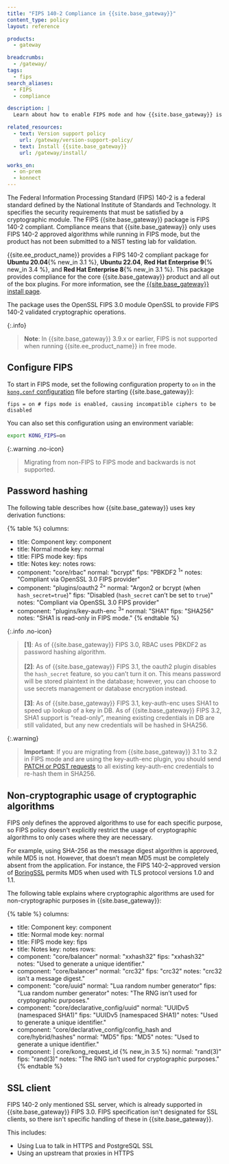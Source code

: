 ```yaml
---
title: "FIPS 140-2 Compliance in {{site.base_gateway}}"
content_type: policy
layout: reference

products:
  - gateway

breadcrumbs:
  - /gateway/
tags:
  - fips
search_aliases:
  - FIPS
  - compliance

description: |
  Learn about how to enable FIPS mode and how {{site.base_gateway}} is FIPS 140-2 compliant.

related_resources:
  - text: Version support policy
    url: /gateway/version-support-policy/
  - text: Install {{site.base_gateway}}
    url: /gateway/install/

works_on:
  - on-prem
  - konnect
---
```


The Federal Information Processing Standard (FIPS) 140-2 is a federal standard defined by the National Institute of Standards and Technology. It specifies the security requirements that must be satisfied by a cryptographic module. The FIPS {{site.base_gateway}} package is FIPS 140-2 compliant. Compliance means that {{site.base_gateway}} only uses FIPS 140-2 approved algorithms while running in FIPS mode, but the product has not been submitted to a NIST testing lab for validation.


{{site.ee_product_name}} provides a FIPS 140-2 compliant package for **Ubuntu 20.04**{% new_in 3.1 %}, **Ubuntu 22.04**, **Red Hat Enterprise 9**{% new_in 3.4 %}, and **Red Hat Enterprise 8**{% new_in 3.1 %}. This package provides compliance for the core {{site.base_gateway}} product and all out of the box plugins. For more information, see the [{{site.base_gateway}} install page](/gateway/install/).

The package uses the OpenSSL FIPS 3.0 module OpenSSL to provide FIPS 140-2 validated cryptographic operations.

{:.info}
> **Note**: In {{site.base_gateway}} 3.9.x or earlier, FIPS is not supported when running {{site.ee_product_name}} in free mode.

## Configure FIPS

To start in FIPS mode, set the following configuration property to `on` in the [`kong.conf` configuration](/gateway/configuration/#fips) file before starting {{site.base_gateway}}:

```
fips = on # fips mode is enabled, causing incompatible ciphers to be disabled
```

You can also set this configuration using an environment variable:

```bash
export KONG_FIPS=on
```

{:.warning .no-icon}
> Migrating from non-FIPS to FIPS mode and backwards is not supported.

## Password hashing

The following table describes how {{site.base_gateway}} uses key derivation functions:

<!--vale off-->
{% table %}
columns:
  - title: Component
    key: component
  - title: Normal mode
    key: normal
  - title: FIPS mode
    key: fips
  - title: Notes
    key: notes
rows:
  - component: "core/rbac"
    normal: "bcrypt"
    fips: "PBKDF2 <sup>1</sup>"
    notes: "Compliant via OpenSSL 3.0 FIPS provider"
  - component: "plugins/oauth2 <sup>2</sup>"
    normal: "Argon2 or bcrypt (when `hash_secret=true`)"
    fips: "Disabled (`hash_secret` can’t be set to `true`)"
    notes: "Compliant via OpenSSL 3.0 FIPS provider"
  - component: "plugins/key-auth-enc <sup>3</sup>"
    normal: "SHA1"
    fips: "SHA256"
    notes: "SHA1 is read-only in FIPS mode."
{% endtable %}
<!--vale on-->


{:.info .no-icon}
> **\[1\]**: As of {{site.base_gateway}} FIPS 3.0, RBAC uses PBKDF2 as password hashing algorithm.
<br><br>
> **\[2\]**: As of {{site.base_gateway}} FIPS 3.1, the oauth2 plugin disables the `hash_secret` feature, so you can’t turn it on. This means password will be stored plaintext in the database; however, you can choose to use secrets management or database encryption instead.
<br><br>
> **\[3\]**: As of {{site.base_gateway}} FIPS 3.1, key-auth-enc uses SHA1 to speed up lookup of a key in DB. As of {{site.base_gateway}} FIPS 3.2, SHA1 support is “read-only”, meaning existing credentials in DB are still validated, but any new credentials will be hashed in SHA256.

{:.warning}
> **Important**: If you are migrating from {{site.base_gateway}} 3.1 to 3.2 in FIPS mode and are using the key-auth-enc plugin, you should send [PATCH or POST requests](/plugins/key-auth-enc/#create-a-key) to all existing key-auth-enc credentials to re-hash them in SHA256.

## Non-cryptographic usage of cryptographic algorithms

FIPS only defines the approved algorithms to use for each specific purpose, so FIPS policy doesn't explicitly restrict the usage of cryptographic algorithms to only cases where they are necessary. 


For example, using SHA-256 as the message digest algorithm is approved, while MD5 is not. However, that doesn’t mean MD5 must be completely absent from the application. For instance, the FIPS 140-2–approved version of [BoringSSL](https://csrc.nist.gov/CSRC/media/projects/cryptographic-module-validation-program/documents/security-policies/140sp3678.pdf) permits MD5 when used with TLS protocol versions 1.0 and 1.1.

The following table explains where cryptographic algorithms are used for non-cryptographic purposes in {{site.base_gateway}}:

<!--vale off-->
{% table %}
columns:
  - title: Component
    key: component
  - title: Normal mode
    key: normal
  - title: FIPS mode
    key: fips
  - title: Notes
    key: notes
rows:
  - component: "core/balancer"
    normal: "xxhash32"
    fips: "xxhash32"
    notes: "Used to generate a unique identifier."
  - component: "core/balancer"
    normal: "crc32"
    fips: "crc32"
    notes: "crc32 isn't a message digest."
  - component: "core/uuid"
    normal: "Lua random number generator"
    fips: "Lua random number generator"
    notes: "The RNG isn’t used for cryptographic purposes."
  - component: "core/declarative_config/uuid"
    normal: "UUIDv5 (namespaced SHA1)"
    fips: "UUIDv5 (namespaced SHA1)"
    notes: "Used to generate a unique identifier."
  - component: "core/declarative_config/config_hash and core/hybrid/hashes"
    normal: "MD5"
    fips: "MD5"
    notes: "Used to generate a unique identifier."
  - component: |
      core/kong_request_id {% new_in 3.5 %}
    normal: "rand(3)"
    fips: "rand(3)"
    notes: "The RNG isn’t used for cryptographic purposes."
{% endtable %}
<!--vale on-->


## SSL client

FIPS 140-2 only mentioned SSL server, which is already supported in {{site.base_gateway}} FIPS 3.0. FIPS specification isn't designated for SSL clients, so there isn't specific handling of these in {{site.base_gateway}}.

This includes:
* Using Lua to talk in HTTPS and PostgreSQL SSL
* Using an upstream that proxies in HTTPS
